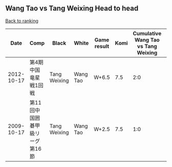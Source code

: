 ## Wang Tao vs Tang Weixing Head to head

[Back to ranking](../../index.md)




| **Date** | **Comp** | **Black** | **White** | **Game result** | **Komi** | **Cumulative Wang Tao vs Tang Weixing** | **Wang Tao streak** | **Tang Weixing streak** | 
| --- | --- | --- | --- | --- | --- | --- | --- | --- |
| 2012-10-17 | 第4期中国竜星戦1回戦 | Tang Weixing | Wang Tao | W+6.5 | 7.5 | 2:0 | 2 | 0 | 
| 2009-10-17 | 第11回中国囲碁甲級リーグ第16節 | Tang Weixing | Wang Tao | W+2.5 | 7.5 | 1:0 | 1 | 0 |




